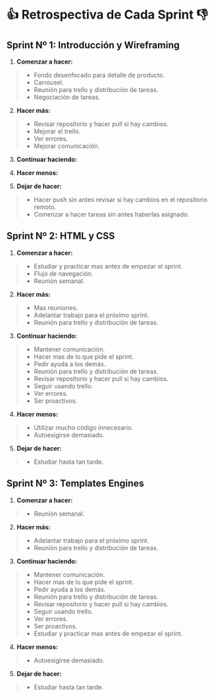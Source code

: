 # :thumbsup: Retrospectiva de Cada Sprint :thumbsdown:
 
## Sprint Nº 1: Introducción y Wireframing
1. __Comenzar a hacer:__
  >* Fondo desenfocado para detalle de producto.
  >* Carrousel.
  >* Reunión para trello y distribución de tareas.
  >* Negociación de tareas.
  
2. __Hacer más:__
  >* Revisar repositorio y hacer pull si hay cambios.
  >* Mejorar el trello.
  >* Ver errores.
  >* Mejorar comunicación.

3. __Continuar haciendo:__

4. __Hacer menos:__

5. __Dejar de hacer:__
  >* Hacer push sin antes revisar si hay cambios en el repositorio remoto.
  >* Comenzar a hacer tareas sin antes haberlas asignado.


## Sprint Nº 2: HTML y CSS
1. __Comenzar a hacer:__
  >* Estudiar y practicar mas antes de empezar el sprint.
  >* Flujo de navegación.
  >* Reunión semanal.
  
2. __Hacer más:__
  >* Mas reuniones.
  >* Adelantar trabajo para el próximo sprint.
  >* Reunión para trello y distribución de tareas.

3. __Continuar haciendo:__
  >* Mantener comunicación.
  >* Hacer mas de lo que pide el sprint.
  >* Pedir ayuda a los demás.
  >* Reunión para trello y distribución de tareas.
  >* Revisar repositorio y hacer pull si hay cambios.
  >* Seguir usando trello.
  >* Ver errores.
  >* Ser proactivos.

4. __Hacer menos:__
  >* Utilizar mucho código innecesario.
  >* Autoexigirse demasiado.

5. __Dejar de hacer:__
  >* Estudiar hasta tan tarde.


## Sprint Nº 3: Templates Engines
1. __Comenzar a hacer:__
  >* Reunión semanal.
  
2. __Hacer más:__
  >* Adelantar trabajo para el próximo sprint.
  >* Reunión para trello y distribución de tareas.

3. __Continuar haciendo:__
  >* Mantener comunicación.
  >* Hacer mas de lo que pide el sprint.
  >* Pedir ayuda a los demás.
  >* Reunión para trello y distribución de tareas.
  >* Revisar repositorio y hacer pull si hay cambios.
  >* Seguir usando trello.
  >* Ver errores.
  >* Ser proactivos.
  >* Estudiar y practicar mas antes de empezar el sprint.

4. __Hacer menos:__
  >* Autoexigirse demasiado.

5. __Dejar de hacer:__
  >* Estudiar hasta tan tarde.
